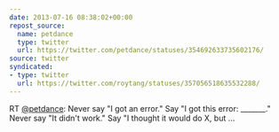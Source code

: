 ```yaml
---
date: 2013-07-16 08:38:02+00:00
repost_source:
  name: petdance
  type: twitter
  url: https://twitter.com/petdance/statuses/354692633735602176/
source: twitter
syndicated:
- type: twitter
  url: https://twitter.com/roytang/statuses/357056518635532288/
---
```


RT [@petdance](https://twitter.com/petdance/): Never say "I got an error."  Say "I got this error: _______."  Never say "It didn't work." Say "I thought it would do X, but …